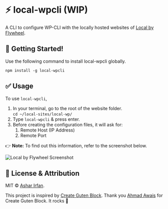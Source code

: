 # ⚡ local-wpcli (WIP)
A CLI to configure WP-CLI with the locally hosted websites of [Local by Flywheel](https://local.getflywheel.com/).

## 🚀 Getting Started!
Use the following command to install local-wpcli globally.

```node
npm install -g local-wpcli
```

## ✅ Usage
To use `local-wpcli`,

1. In your terminal, go to the root of the website folder.<br>	`cd ~/local-sites/local-wp/`
2. Type `local-wpcli` & press enter.
3. Before creating the configuration files, it will ask for:
	1. Remote Host (IP Address)
	2. Remote Port

👉 **Note:** To find out this information, refer to the screenshot below.

![](https://cl.ly/ssYK/💯 "Local by Flywheel Screenshot")

## 🎩 License & Attribution
MIT &copy; [Ashar Irfan](https://asharirfan.com).

This project is inspired by [Create Guten Block](https://github.com/ahmadawais/create-guten-block). Thank you [Ahmad Awais](https://twitter.com/MrAhmadAwais) for Create Guten Block. It rocks 🤘
